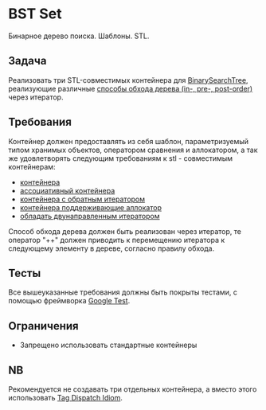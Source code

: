 # BST Set

Бинарное дерево поиска. Шаблоны. STL.

## Задача

Реализовать три STL-совместимых контейнера для [BinarySearchTree](https://en.wikipedia.org/wiki/Binary_search_tree),
реализующие различные [способы обхода дерева (in-, pre-, post-order)](https://en.wikipedia.org/wiki/Tree_traversal)
через итератор.

## Требования

Контейнер должен предоставлять из себя шаблон, параметризуемый типом хранимых объектов, оператором сравнения и
аллокатором, а так же удовлетворять следующим требованиям к stl - совместимым контейнерам:

- [контейнера](https://en.cppreference.com/w/cpp/named_req/Container)
- [ассоциативный контейнера](https://en.cppreference.com/w/cpp/named_req/AssociativeContainer)
- [контейнера с обратным итератором](https://en.cppreference.com/w/cpp/named_req/ReversibleContainer)
- [контейнера поддерживающие аллокатор](https://en.cppreference.com/w/cpp/named_req/AllocatorAwareContainer)
- [обладать двунаправленным итератором](https://en.cppreference.com/w/cpp/named_req/BidirectionalIterator)

Способ обхода дерева должен быть реализован через итератор, те оператор "++" должен приводить к перемещению итератора к
следующему элементу в дереве, согласно правилу обхода.

## Тесты

Все вышеуказанные требования должны быть покрыты тестами, с помощью
фреймворка [Google Test](http://google.github.io/googletest).

## Ограничения

- Запрещено использовать стандартные контейнеры

## NB

Рекомендуется не создавать три отдельных контейнера, а вместо этого
использовать [Tag Dispatch Idiom](https://en.wikibooks.org/wiki/More_C%2B%2B_Idioms/Tag_Dispatching).
